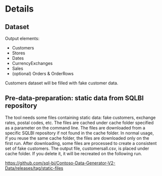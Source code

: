 # Details

## Dataset

Output elements:
 - Customers
 - Stores
 - Dates
 - CurrencyExchanges
 - Sales 
 - (optional) Orders & OrderRows
  
Customers dataset will be filled with fake customer data.  


## Pre-data-preparation: static data from SQLBI repository

The tool needs some files containing static data: fake customers, exchange rates, postal codes, etc. The files are cached under cache folder specified as a parameter on the command line. The files are downloaded from a specific SQLBI repository if not found in the cache folder. In normal usage, if you reuse the same cache folder, the files are downloaded only on the first run.
After downloading, some files are processed to create a consistent set of fake customers. The output file, customersall.csv, is placed under cache folder. If you delete it, it will be recreated on the following run.

https://github.com/sql-bi/Contoso-Data-Generator-V2-Data/releases/tag/static-files

